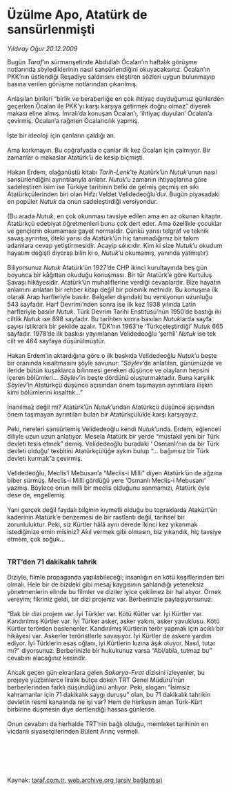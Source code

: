 # Üzülme Apo, Atatürk de sansürlenmişti

*Yıldıray Oğur 20.12.2009*

<div class="taraf_structure_2col_1zq">
<div class="margen_n">



 <p>Bugün <i>Taraf</i>’ın sürmanşetinde Abdullah Öcalan’ın haftalık görüşme notlarında söylediklerinin nasıl sansürlendiğini okuyacaksınız. Öcalan’ın PKK’nın üstlendiği Reşadiye saldırısını eleştiren sözleri uygun bulunmayıp basına verilen görüşme notlarından çıkarılmış. <br/><br/>Anlaşılan birileri “birlik ve beraberliğe en çok ihtiyaç duyduğumuz günlerden geçerken Öcalan ile PKK’yı karşı karşıya getirmek doğru olmaz” diyerek makası eline almış. İmralı’da konuşan Öcalan’ı, ‘ihtiyaç duyulan’ Öcalan’a çevirmiş. Öcalan’a rağmen Öcalancılık yapmış. <br/><br/>İşte bir ideoloji için çanların çaldığı an. <br/><br/>Ama korkmayın. Bu coğrafyada o çanlar ilk kez Öcalan için çalmıyor. Bir zamanlar o makaslar Atatürk’ü de kesip biçmişti. <br/><br/>Hakan Erdem, olağanüstü kitabı <i>Tarih-Lenk</i>’te Atatürk’ün <i>Nutuk</i>’unun nasıl sansürlendiğini ayrıntılarıyla anlatır. <i>Nutuk</i>’u zamanın ihtiyaçlarına göre sadeleştiren isim ise Türkiye tarihinin belki de gelmiş geçmiş en sıkı Atatürkçülerinden biri olan Hıfzı Veldet Velidedeoğlu’dur. Bugün piyasadaki en popüler <i>Nutuk</i> da onun sadeleştirdiği versiyondur. <br/><br/>(Bu arada <i>Nutuk</i>, en çok okunması tavsiye edilen ama en az okunan kitaptır. Atatürkçü edebiyat öğretmenleri bunu çok dert eder. Ama özellikle çocuklar ve gençlerin okumaması gayet normaldir. Çünkü yarısı telgraf ve teknik savaş ayrıntısı, öteki yarısı da Atatürk’ün hiç tanımadığımız bir takım adamlara cevap yetiştirmesidir. Acayip sıkıcıdır. Kim ki size <i>Nutuk</i>’u okudum hayatım değişti diyorsa bilin ki o, <i>Nutuk</i>’u okumamış, yanında yatmıştır) <br/><br/>Biliyorsunuz <i>Nutuk</i> Atatürk’ün 1927’de CHP ikinci kurultayında beş gün boyunca bir kâğıttan okuduğu konuşması. Bir tür Atatürk’e göre Kurtuluş Savaşı hikâyesidir. Atatürk’ün muhaliflerine verdiği cevaplardır. Bize hayatın anlamını anlatan bir rehber kitap değil bir polemik metnidir. Bu konuşma ilk olarak Arap harfleriyle basılır. Belgeler dışındaki bu versiyonun uzunluğu 543 sayfadır. Harf Devrimi’nden sonra ise ilk kez 1938 yılında Latin harfleriyle basılır <i>Nutuk</i>. Türk Devrim Tarihi Enstitüsü’nün 1950’de bastığı iki ciltlik <i>Nutuk</i> ise 898 sayfadır. Bu tarihten sonra basılan <i>Nutuk</i>larda sayfa sayısı istikrarlı bir şekilde azalır. TDK’nın 1963’te ‘Türkçeleştirdiği’ <i>Nutuk</i> 665 sayfadır. 1978’de ilk baskısı yayımlanan Velidedeoğlu ‘şerhli’ <i>Nutuk</i> ise tek cilt ve 464 sayfaya düşürülmüştür. <br/><br/>Hakan Erdem’in aktardığına göre o ilk baskıda Velidedeoğlu <i>Nutuk</i>’u beşte bir oranında kısaltmasını şöyle savunur: “<i>Söylev</i>’de anlatılan, günümüzde ve ileride bütün kuşaklarca bilinmesi gereken düşünce ve olayların hepsini içeren bölümleri... <i>Söylev</i>’in beşte dördünü oluşturmaktadır. Buna karşılık <i>Söylev</i>’in Atatürkçü düşünce açısından önem taşımayan ayrıntılara ilişkin kimi bölümlerini kısalttık...” <br/><br/>İnanılmaz değil mi? Atatürk’ün <i>Nutuk</i>’undan Atatürkçü düşünce açısından önem taşımayan ayrıntıları bulan bir Atatürkçülükle karşı karşıyayız. <br/><br/>Peki, nereleri sansürlemiş Velidedeoğlu kendi <i>Nutuk</i>’unda. Erdem, eğlenceli diliyle uzun uzun anlatıyor. Mesela Atatürk bir yerde “müstakil yeni bir Türk devleti tesis etmek” demiş. Velidedeoğlu buradaki ‘ Osmanlı’nın da bir Türk devleti olduğu’ tesbitini Atatürkçülüğe aykırı bulup “... bağımsız bir Türk devleti kurmak”a çevirmiş. <br/><br/>Velidedeoğlu, Meclis’i Mebusan’a “Meclis-i Milli” diyen Atatürk’ün de ağzına biber sürmüş. Meclis-i Milli gördüğü yere ‘Osmanlı Meclis-i Mebusanı’ yazmış. Böylece onun milli bir meclis olduğunu sanmamızı, Atatürk öyle dese de, engellemiş. <br/><br/>Yani gerçek değil faydalı bilginin kıymetli olduğu bu topraklarda Atakürt’ün kaderinin Atatürk’e benzemesi de bir rastlantı değil, tarihsel bir zorunluluktur. Peki, siz Kürtler hâlâ aynı derede ikinci kez yıkanmak istediğinize emin misiniz? Akıl vermek gibi olmasın, biz yıkandık, hiç tavsiye etmem, çok soğuk...<b> <br/><br/><br/><font size="3">TRT’den 71 dakikalık tahrik</font></b> <br/><br/>Diziyle, filmle propaganda yapılabileceği; insanlığın en kötü keşiflerinden biri olmalı. Hele bir de bizdeki gibi mesaj kaygısının şahlandığı yeteneksiz yönetmenlerin elinde bu filmler ve diziler iyice çekilmez bir hal alıyor. Örnek vereyim; fikriniz geldi, bir dizi projeniz var. Berberinizle paylaşıyorsunuz: <br/><br/>“Bak bir dizi projem var. İyi Türkler var. Kötü Kütler var. İyi Kürtler var. Kandırılmış Kürtler var. İyi Türker asker, asker yakını, asker yavuklusu. Kötü Kürtler terörden beslenenler. Kandırılmış Kürtlerin terör yapmak için acıklı bir hikâyesi var. Askerler teröristlerle savaşıyor. İyi Kürtler de askere yardım ediyor. İyi Türklerin esas oğlanı, iyi Kürtlerin kızına âşık oluyor. Nasıl, tutar mı?” diyorsunuz. Berberinizle bir hukukunuz varsa “Abi/abla, tutmaz bu” cevabını alacağınız kesindir. <br/><br/>Ancak geçen gün ekranlara gelen <i>Sakarya-Fırat</i> dizisini izleyenler, bu projeye yüzbinlerce liralık bütçe döken TRT Genel Müdürü’nün berberlerinden farklı düşündüğünü anlıyor. Peki, sloganı “İsimsiz kahramanlar için 71 dakikalık saygı duruşu” olan, bu 71 dakikalık tahrikin devletin resmî kanalında ne işi var? Hem de herkesin aman Türk-Kürt birbirine düşmesin diye dertlendiği hassas günlerde. <br/><br/>Onun cevabını da herhalde TRT’nin bağlı olduğu, memleket tarihinin en vicdanlı siyasetçilerinden Bülent Arınç vermeli.</p>
<br/>
<br/>
<br/>



<br/>


<div id="taraf_not">
</div>

</div>


</div>

Kaynak: [taraf.com.tr](http://taraf.com.tr:80/makale/9124.htm), [web.archive.org (arşiv bağlantısı)](http://web.archive.org/web/20100302014109/http://taraf.com.tr:80/makale/9124.htm)

